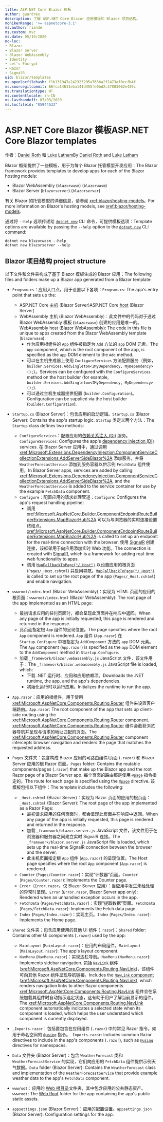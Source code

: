 ```yaml
---
title: ASP.NET Core Blazor 模板
author: guardrex
description: 了解 ASP.NET Core Blazor 应用模板和 Blazor 项目结构。
monikerRange: '>= aspnetcore-3.1'
ms.author: riande
ms.custom: mvc
ms.date: 05/19/2020
no-loc:
- Blazor
- Blazor Server
- Blazor WebAssembly
- Identity
- Let's Encrypt
- Razor
- SignalR
uid: blazor/templates
ms.openlocfilehash: f1b131947a242323295a763ba2f2473af0ccfb4f
ms.sourcegitcommit: 66fca14611eba141d455fe0bd2c37803062e439c
ms.translationtype: HT
ms.contentlocale: zh-CN
ms.lasthandoff: 07/03/2020
ms.locfileid: "85944533"
---
```

# <a name="aspnet-core-blazor-templates"></a><span data-ttu-id="fbf8f-103">ASP.NET Core Blazor 模板</span><span class="sxs-lookup"><span data-stu-id="fbf8f-103">ASP.NET Core Blazor templates</span></span>

<span data-ttu-id="fbf8f-104">作者：[Daniel Roth](https://github.com/danroth27) 和 [Luke Latham](https://github.com/guardrex)</span><span class="sxs-lookup"><span data-stu-id="fbf8f-104">By [Daniel Roth](https://github.com/danroth27) and [Luke Latham](https://github.com/guardrex)</span></span>

<span data-ttu-id="fbf8f-105">Blazor 框架提供了一些模板，用于为每个 Blazor 托管模型开发应用：</span><span class="sxs-lookup"><span data-stu-id="fbf8f-105">The Blazor framework provides templates to develop apps for each of the Blazor hosting models:</span></span>

* Blazor WebAssembly<span data-ttu-id="fbf8f-106"> (`blazorwasm`)</span><span class="sxs-lookup"><span data-stu-id="fbf8f-106"> (`blazorwasm`)</span></span>
* Blazor Server<span data-ttu-id="fbf8f-107"> (`blazorserver`)</span><span class="sxs-lookup"><span data-stu-id="fbf8f-107"> (`blazorserver`)</span></span>

<span data-ttu-id="fbf8f-108">有关 Blazor 的托管模型的详细信息，请参阅 <xref:blazor/hosting-models>。</span><span class="sxs-lookup"><span data-stu-id="fbf8f-108">For more information on Blazor's hosting models, see <xref:blazor/hosting-models>.</span></span>

<span data-ttu-id="fbf8f-109">通过将 `--help` 选项传递给 [`dotnet new`](/dotnet/core/tools/dotnet-new) CLI 命令，可提供模板选项：</span><span class="sxs-lookup"><span data-stu-id="fbf8f-109">Template options are available by passing the `--help` option to the [`dotnet new`](/dotnet/core/tools/dotnet-new) CLI command:</span></span>

```dotnetcli
dotnet new blazorwasm --help
dotnet new blazorserver --help
```

## <a name="blazor-project-structure"></a>Blazor<span data-ttu-id="fbf8f-110"> 项目结构</span><span class="sxs-lookup"><span data-stu-id="fbf8f-110"> project structure</span></span>

<span data-ttu-id="fbf8f-111">以下文件和文件夹构成了基于 Blazor 模板生成的 Blazor 应用：</span><span class="sxs-lookup"><span data-stu-id="fbf8f-111">The following files and folders make up a Blazor app generated from a Blazor template:</span></span>

* <span data-ttu-id="fbf8f-112">`Program.cs`：应用入口点，用于设置以下各项：</span><span class="sxs-lookup"><span data-stu-id="fbf8f-112">`Program.cs`: The app's entry point that sets up the:</span></span>

  * <span data-ttu-id="fbf8f-113">ASP.NET Core [主机](xref:fundamentals/host/generic-host) (Blazor Server)</span><span class="sxs-lookup"><span data-stu-id="fbf8f-113">ASP.NET Core [host](xref:fundamentals/host/generic-host) (Blazor Server)</span></span>
  * <span data-ttu-id="fbf8f-114">WebAssembly 主机 (Blazor WebAssembly)：此文件中的代码对于通过 Blazor WebAssembly 模板 (`blazorwasm`) 创建的应用是唯一的。</span><span class="sxs-lookup"><span data-stu-id="fbf8f-114">WebAssembly host (Blazor WebAssembly): The code in this file is unique to apps created from the Blazor WebAssembly template (`blazorwasm`).</span></span>
    * <span data-ttu-id="fbf8f-115">作为应用根组件的 `App` 组件被指定为 `Add` 方法的 `app` DOM 元素。</span><span class="sxs-lookup"><span data-stu-id="fbf8f-115">The `App` component, which is the root component of the app, is specified as the `app` DOM element to the `Add` method.</span></span>
    * <span data-ttu-id="fbf8f-116">可以在主机生成器上使用 `ConfigureServices` 方法配置服务（例如，`builder.Services.AddSingleton<IMyDependency, MyDependency>();`）。</span><span class="sxs-lookup"><span data-stu-id="fbf8f-116">Services can be configured with the `ConfigureServices` method on the host builder (for example, `builder.Services.AddSingleton<IMyDependency, MyDependency>();`).</span></span>
    * <span data-ttu-id="fbf8f-117">可以通过主机生成器提供配置 (`builder.Configuration`)。</span><span class="sxs-lookup"><span data-stu-id="fbf8f-117">Configuration can be supplied via the host builder (`builder.Configuration`).</span></span>

* <span data-ttu-id="fbf8f-118">`Startup.cs` (Blazor Server)：包含应用的启动逻辑。</span><span class="sxs-lookup"><span data-stu-id="fbf8f-118">`Startup.cs` (Blazor Server): Contains the app's startup logic.</span></span> <span data-ttu-id="fbf8f-119">`Startup` 类定义两个方法：</span><span class="sxs-lookup"><span data-stu-id="fbf8f-119">The `Startup` class defines two methods:</span></span>

  * <span data-ttu-id="fbf8f-120">`ConfigureServices`：配置应用的[依赖关系注入 (DI)](xref:fundamentals/dependency-injection) 服务。</span><span class="sxs-lookup"><span data-stu-id="fbf8f-120">`ConfigureServices`: Configures the app's [dependency injection (DI)](xref:fundamentals/dependency-injection) services.</span></span> <span data-ttu-id="fbf8f-121">在 Blazor Server 应用中，通过调用 <xref:Microsoft.Extensions.DependencyInjection.ComponentServiceCollectionExtensions.AddServerSideBlazor%2A> 添加服务，并将 `WeatherForecastService` 添加到服务容器以供示例 `FetchData` 组件使用。</span><span class="sxs-lookup"><span data-stu-id="fbf8f-121">In Blazor Server apps, services are added by calling <xref:Microsoft.Extensions.DependencyInjection.ComponentServiceCollectionExtensions.AddServerSideBlazor%2A>, and the `WeatherForecastService` is added to the service container for use by the example `FetchData` component.</span></span>
  * <span data-ttu-id="fbf8f-122">`Configure`：配置应用的请求处理管道：</span><span class="sxs-lookup"><span data-stu-id="fbf8f-122">`Configure`: Configures the app's request handling pipeline:</span></span>
    * <span data-ttu-id="fbf8f-123">调用 <xref:Microsoft.AspNetCore.Builder.ComponentEndpointRouteBuilderExtensions.MapBlazorHub%2A> 可以为与浏览器的实时连接设置终结点。</span><span class="sxs-lookup"><span data-stu-id="fbf8f-123"><xref:Microsoft.AspNetCore.Builder.ComponentEndpointRouteBuilderExtensions.MapBlazorHub%2A> is called to set up an endpoint for the real-time connection with the browser.</span></span> <span data-ttu-id="fbf8f-124">使用 [SignalR](xref:signalr/introduction) 创建连接，该框架用于向应用添加实时 Web 功能。</span><span class="sxs-lookup"><span data-stu-id="fbf8f-124">The connection is created with [SignalR](xref:signalr/introduction), which is a framework for adding real-time web functionality to apps.</span></span>
    * <span data-ttu-id="fbf8f-125">调用 [`MapFallbackToPage("/_Host")`](xref:Microsoft.AspNetCore.Builder.RazorPagesEndpointRouteBuilderExtensions.MapFallbackToPage*) 以设置应用的根页面 (`Pages/_Host.cshtml`) 并启用导航。</span><span class="sxs-lookup"><span data-stu-id="fbf8f-125">[`MapFallbackToPage("/_Host")`](xref:Microsoft.AspNetCore.Builder.RazorPagesEndpointRouteBuilderExtensions.MapFallbackToPage*) is called to set up the root page of the app (`Pages/_Host.cshtml`) and enable navigation.</span></span>

* <span data-ttu-id="fbf8f-126">`wwwroot/index.html` (Blazor WebAssembly)：实现为 HTML 页面的应用的根页面：</span><span class="sxs-lookup"><span data-stu-id="fbf8f-126">`wwwroot/index.html` (Blazor WebAssembly): The root page of the app implemented as an HTML page:</span></span>
  * <span data-ttu-id="fbf8f-127">最初请求应用的任何页面时，都会呈现此页面并在响应中返回。</span><span class="sxs-lookup"><span data-stu-id="fbf8f-127">When any page of the app is initially requested, this page is rendered and returned in the response.</span></span>
  * <span data-ttu-id="fbf8f-128">此页面指定根 `App` 组件的呈现位置。</span><span class="sxs-lookup"><span data-stu-id="fbf8f-128">The page specifies where the root `App` component is rendered.</span></span> <span data-ttu-id="fbf8f-129">`App` 组件 (`App.razor`) 在 `Startup.Configure` 中被指定为 `AddComponent` 方法的 `app` DOM 元素。</span><span class="sxs-lookup"><span data-stu-id="fbf8f-129">The `App` component (`App.razor`) is specified as the `app` DOM element to the `AddComponent` method in `Startup.Configure`.</span></span>
  * <span data-ttu-id="fbf8f-130">加载 `_framework/blazor.webassembly.js` JavaScript 文件，该文件用于：</span><span class="sxs-lookup"><span data-stu-id="fbf8f-130">The `_framework/blazor.webassembly.js` JavaScript file is loaded, which:</span></span>
    * <span data-ttu-id="fbf8f-131">下载 .NET 运行时、应用和应用依赖项。</span><span class="sxs-lookup"><span data-stu-id="fbf8f-131">Downloads the .NET runtime, the app, and the app's dependencies.</span></span>
    * <span data-ttu-id="fbf8f-132">初始化运行时以运行应用。</span><span class="sxs-lookup"><span data-stu-id="fbf8f-132">Initializes the runtime to run the app.</span></span>

* <span data-ttu-id="fbf8f-133">`App.razor`：应用的根组件，用于使用 <xref:Microsoft.AspNetCore.Components.Routing.Router> 组件来设置客户端路由。</span><span class="sxs-lookup"><span data-stu-id="fbf8f-133">`App.razor`: The root component of the app that sets up client-side routing using the <xref:Microsoft.AspNetCore.Components.Routing.Router> component.</span></span> <span data-ttu-id="fbf8f-134"><xref:Microsoft.AspNetCore.Components.Routing.Router> 组件会截获浏览器导航并呈现与请求的地址匹配的页面。</span><span class="sxs-lookup"><span data-stu-id="fbf8f-134">The <xref:Microsoft.AspNetCore.Components.Routing.Router> component intercepts browser navigation and renders the page that matches the requested address.</span></span>

* <span data-ttu-id="fbf8f-135">`Pages` 文件夹：包含构成 Blazor 应用的可路由组件/页面 (`.razor`) 和 Blazor Server 应用的根 Razor 页面。</span><span class="sxs-lookup"><span data-stu-id="fbf8f-135">`Pages` folder: Contains the routable components/pages (`.razor`) that make up the Blazor app and the root Razor page of a Blazor Server app.</span></span> <span data-ttu-id="fbf8f-136">每个页面的路由都是使用 [`@page`](xref:mvc/views/razor#page) 指令指定的。</span><span class="sxs-lookup"><span data-stu-id="fbf8f-136">The route for each page is specified using the [`@page`](xref:mvc/views/razor#page) directive.</span></span> <span data-ttu-id="fbf8f-137">该模板包括以下组件：</span><span class="sxs-lookup"><span data-stu-id="fbf8f-137">The template includes the following:</span></span>
  * <span data-ttu-id="fbf8f-138">`_Host.cshtml` (Blazor Server)：实现为 Razor 页面的应用的根页面：</span><span class="sxs-lookup"><span data-stu-id="fbf8f-138">`_Host.cshtml` (Blazor Server): The root page of the app implemented as a Razor Page:</span></span>
    * <span data-ttu-id="fbf8f-139">最初请求应用的任何页面时，都会呈现此页面并在响应中返回。</span><span class="sxs-lookup"><span data-stu-id="fbf8f-139">When any page of the app is initially requested, this page is rendered and returned in the response.</span></span>
    * <span data-ttu-id="fbf8f-140">加载 `_framework/blazor.server.js` JavaScript 文件，该文件用于在浏览器和服务器之间建立实时 SignalR 连接。</span><span class="sxs-lookup"><span data-stu-id="fbf8f-140">The `_framework/blazor.server.js` JavaScript file is loaded, which sets up the real-time SignalR connection between the browser and the server.</span></span>
    * <span data-ttu-id="fbf8f-141">此主机页面指定根 `App` 组件 (`App.razor`) 的呈现位置。</span><span class="sxs-lookup"><span data-stu-id="fbf8f-141">The Host page specifies where the root `App` component (`App.razor`) is rendered.</span></span>
  * <span data-ttu-id="fbf8f-142">`Counter` (`Pages/Counter.razor`)：实现“计数器”页面。</span><span class="sxs-lookup"><span data-stu-id="fbf8f-142">`Counter` (`Pages/Counter.razor`): Implements the Counter page.</span></span>
  * <span data-ttu-id="fbf8f-143">`Error`（`Error.razor`，仅 Blazor Server 应用）：当应用中发生未经处理的异常时呈现。</span><span class="sxs-lookup"><span data-stu-id="fbf8f-143">`Error` (`Error.razor`, Blazor Server app only): Rendered when an unhandled exception occurs in the app.</span></span>
  * <span data-ttu-id="fbf8f-144">`FetchData` (`Pages/FetchData.razor`)：实现“提取数据”页面。</span><span class="sxs-lookup"><span data-stu-id="fbf8f-144">`FetchData` (`Pages/FetchData.razor`): Implements the Fetch data page.</span></span>
  * <span data-ttu-id="fbf8f-145">`Index` (`Pages/Index.razor`)：实现主页。</span><span class="sxs-lookup"><span data-stu-id="fbf8f-145">`Index` (`Pages/Index.razor`): Implements the Home page.</span></span>

* <span data-ttu-id="fbf8f-146">`Shared` 文件夹：包含应用使用的其他 UI 组件 (`.razor`)：</span><span class="sxs-lookup"><span data-stu-id="fbf8f-146">`Shared` folder: Contains other UI components (`.razor`) used by the app:</span></span>
  * <span data-ttu-id="fbf8f-147">`MainLayout` (`MainLayout.razor`)：应用的布局组件。</span><span class="sxs-lookup"><span data-stu-id="fbf8f-147">`MainLayout` (`MainLayout.razor`): The app's layout component.</span></span>
  * <span data-ttu-id="fbf8f-148">`NavMenu` (`NavMenu.razor`)：实现边栏导航。</span><span class="sxs-lookup"><span data-stu-id="fbf8f-148">`NavMenu` (`NavMenu.razor`): Implements sidebar navigation.</span></span> <span data-ttu-id="fbf8f-149">包括 [`NavLink`](xref:blazor/fundamentals/routing#navlink-component) 组件 (<xref:Microsoft.AspNetCore.Components.Routing.NavLink>)，该组件可向其他 Razor 组件呈现导航链接。</span><span class="sxs-lookup"><span data-stu-id="fbf8f-149">Includes the [`NavLink` component](xref:blazor/fundamentals/routing#navlink-component) (<xref:Microsoft.AspNetCore.Components.Routing.NavLink>), which renders navigation links to other Razor components.</span></span> <span data-ttu-id="fbf8f-150"><xref:Microsoft.AspNetCore.Components.Routing.NavLink> 组件会在系统加载其组件时自动指示选定状态，这有助于用户了解当前显示的组件。</span><span class="sxs-lookup"><span data-stu-id="fbf8f-150">The <xref:Microsoft.AspNetCore.Components.Routing.NavLink> component automatically indicates a selected state when its component is loaded, which helps the user understand which component is currently displayed.</span></span>

* <span data-ttu-id="fbf8f-151">`_Imports.razor`：包括要包含在应用组件 (`.razor`) 中的常见 Razor 指令，如用于命名空间的 [`@using`](xref:mvc/views/razor#using) 指令。</span><span class="sxs-lookup"><span data-stu-id="fbf8f-151">`_Imports.razor`: Includes common Razor directives to include in the app's components (`.razor`), such as [`@using`](xref:mvc/views/razor#using) directives for namespaces.</span></span>

* <span data-ttu-id="fbf8f-152">`Data` 文件夹 (Blazor Server)：包含 `WeatherForecast` 类和 `WeatherForecastService` 的实现，它们向应用的 `FetchData` 组件提供示例天气数据。</span><span class="sxs-lookup"><span data-stu-id="fbf8f-152">`Data` folder (Blazor Server): Contains the `WeatherForecast` class and implementation of the `WeatherForecastService` that provide example weather data to the app's `FetchData` component.</span></span>

* <span data-ttu-id="fbf8f-153">`wwwroot`：应用的 [Web 根目录](xref:fundamentals/index#web-root)文件夹，其中包含应用的公共静态资产。</span><span class="sxs-lookup"><span data-stu-id="fbf8f-153">`wwwroot`: The [Web Root](xref:fundamentals/index#web-root) folder for the app containing the app's public static assets.</span></span>

* <span data-ttu-id="fbf8f-154">`appsettings.json` (Blazor Server)：应用的配置设置。</span><span class="sxs-lookup"><span data-stu-id="fbf8f-154">`appsettings.json` (Blazor Server): Configuration settings for the app.</span></span>
